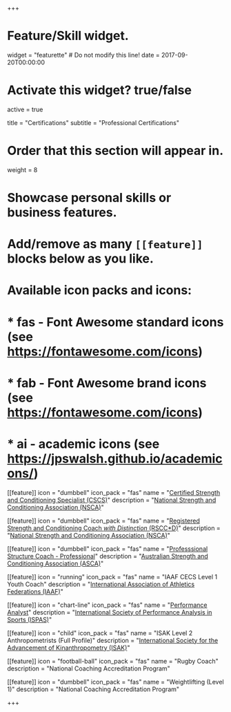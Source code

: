 +++
# Feature/Skill widget.
widget = "featurette"  # Do not modify this line!
date = 2017-09-20T00:00:00

# Activate this widget? true/false
active = true

title = "Certifications"
subtitle = "Professional Certifications"

# Order that this section will appear in.
weight = 8

# Showcase personal skills or business features.
# 
# Add/remove as many `[[feature]]` blocks below as you like.
# 
# Available icon packs and icons:
# * fas - Font Awesome standard icons (see https://fontawesome.com/icons)
# * fab - Font Awesome brand icons (see https://fontawesome.com/icons)
# * ai - academic icons (see https://jpswalsh.github.io/academicons/)


[[feature]]
  icon = "dumbbell"
  icon_pack = "fas"
  name = "[Certified Strength and Conditioning Specialist (CSCS)](https://www.nsca.com/certification/cscs/)"
  description = "[National Strength and Conditioning Association (NSCA)](https://www.nsca.com/)"
  
[[feature]]
  icon = "dumbbell"
  icon_pack = "fas"
  name = "[Registered Strength and Conditioning Coach _with Distinction_ (RSCC*D)](https://www.nsca.com/certification/cscs/rscc-designation/)"
  description = "[National Strength and Conditioning Association (NSCA)](https://www.nsca.com/)"

[[feature]]
  icon = "dumbbell"
  icon_pack = "fas"
  name = "[Professsional Structure Coach - Professional](https://www.strengthandconditioning.org/professional-coaches)"
  description = "[Australian Strength and Conditioning Association (ASCA)](https://www.strengthandconditioning.org/)"

[[feature]]
  icon = "running"
  icon_pack = "fas"
  name = "IAAF CECS Level 1 Youth Coach"
  description = "[International Association of Athletics Federations (IAAF)](https://www.iaaf.org/)"

[[feature]]
  icon = "chart-line"
  icon_pack = "fas"
  name = "[Performance Analyst](http://www.ispas.org/join.html)"
  description = "[International Society of Performance Analysis in Sports (ISPAS)](http://www.ispas.org/)"

[[feature]]
  icon = "child"
  icon_pack = "fas"
  name = "ISAK Level 2 Anthropometrists (Full Profile)"
  description = "[International Society for the Advancement of Kinanthropometry (ISAK)](https://www.isak.global/)"

[[feature]]
  icon = "football-ball"
  icon_pack = "fas"
  name = "Rugby Coach"
  description = "National Coaching Accreditation Program"

[[feature]]
  icon = "dumbbell"
  icon_pack = "fas"
  name = "Weightlifting (Level 1)"
  description = "National Coaching Accreditation Program"

+++
